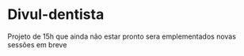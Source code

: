 # Divul-dentista
 Projeto de 15h  que ainda não estar pronto sera emplementados novas sessões em breve
